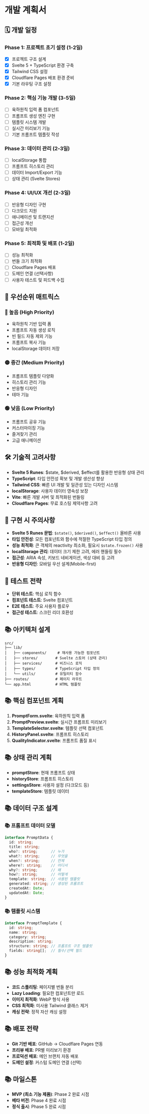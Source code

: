 # 개발 계획서

## 🗓️ 개발 일정

### Phase 1: 프로젝트 초기 설정 (1-2일)
- [x] 프로젝트 구조 설계
- [x] Svelte 5 + TypeScript 환경 구축
- [x] Tailwind CSS 설정
- [x] Cloudflare Pages 배포 환경 준비
- [x] 기본 라우팅 구조 설정

### Phase 2: 핵심 기능 개발 (3-5일)
- [ ] 육하원칙 입력 폼 컴포넌트
- [ ] 프롬프트 생성 엔진 구현
- [ ] 템플릿 시스템 개발
- [ ] 실시간 미리보기 기능
- [ ] 기본 프롬프트 템플릿 작성

### Phase 3: 데이터 관리 (2-3일)
- [ ] localStorage 통합
- [ ] 프롬프트 히스토리 관리
- [ ] 데이터 Import/Export 기능
- [ ] 상태 관리 (Svelte Stores)

### Phase 4: UI/UX 개선 (2-3일)
- [ ] 반응형 디자인 구현
- [ ] 다크모드 지원
- [ ] 애니메이션 및 트랜지션
- [ ] 접근성 개선
- [ ] 모바일 최적화

### Phase 5: 최적화 및 배포 (1-2일)
- [ ] 성능 최적화
- [ ] 번들 크기 최적화
- [ ] Cloudflare Pages 배포
- [ ] 도메인 연결 (선택사항)
- [ ] 사용자 테스트 및 피드백 수집

## 🎯 우선순위 매트릭스

### 🔴 높음 (High Priority)
- 육하원칙 기반 입력 폼
- 프롬프트 자동 생성 로직
- 빈 필드 자동 제외 기능
- 프롬프트 복사 기능
- localStorage 데이터 저장

### 🟡 중간 (Medium Priority)
- 프롬프트 템플릿 다양화
- 히스토리 관리 기능
- 반응형 디자인
- 테마 기능

### 🟢 낮음 (Low Priority)
- 프롬프트 공유 기능
- 커스터마이징 기능
- 즐겨찾기 관리
- 고급 애니메이션

## 🛠️ 기술적 고려사항
- **Svelte 5 Runes**: $state, $derived, $effect를 활용한 반응형 상태 관리
- **TypeScript**: 타입 안전성 확보 및 개발 생산성 향상
- **Tailwind CSS**: 빠른 UI 개발 및 일관성 있는 디자인 시스템
- **localStorage**: 사용자 데이터 영속성 보장
- **Vite**: 빠른 개발 서버 및 최적화된 번들링
- **Cloudflare Pages**: 무료 호스팅 제약사항 고려

## 📝 구현 시 주의사항
- **Svelte 5 Runes 문법**: `$state()`, `$derived()`, `$effect()` 올바른 사용
- **타입 안전성**: 모든 컴포넌트와 함수에 적절한 TypeScript 타입 정의
- **성능 최적화**: 큰 객체의 reactivity 최소화, 필요시 `$state.frozen()` 사용
- **localStorage 관리**: 데이터 크기 제한 고려, 에러 핸들링 필수
- **접근성**: ARIA 속성, 키보드 네비게이션, 색상 대비 등 고려
- **반응형 디자인**: 모바일 우선 설계(Mobile-first)

## 🧪 테스트 전략
- **단위 테스트**: 핵심 로직 함수
- **컴포넌트 테스트**: Svelte 컴포넌트
- **E2E 테스트**: 주요 사용자 플로우
- **접근성 테스트**: 스크린 리더 호환성

## 📚 아키텍처 설계
```
src/
├── lib/
│   ├── components/     # 재사용 가능한 컴포넌트
│   ├── stores/        # Svelte 스토어 (상태 관리)
│   ├── services/      # 비즈니스 로직
│   ├── types/         # TypeScript 타입 정의
│   └── utils/         # 유틸리티 함수
├── routes/            # 페이지 라우트
└── app.html           # HTML 템플릿
```

## 📚 핵심 컴포넌트 계획
1. **PromptForm.svelte**: 육하원칙 입력 폼
2. **PromptPreview.svelte**: 실시간 프롬프트 미리보기
3. **TemplateSelector.svelte**: 템플릿 선택 컴포넌트
4. **HistoryPanel.svelte**: 프롬프트 히스토리
5. **QualityIndicator.svelte**: 프롬프트 품질 표시

## 📚 상태 관리 계획
- **promptStore**: 현재 프롬프트 상태
- **historyStore**: 프롬프트 히스토리
- **settingsStore**: 사용자 설정 (다크모드 등)
- **templateStore**: 템플릿 데이터

## 📚 데이터 구조 설계

### 📚 프롬프트 데이터 모델
```typescript
interface PromptData {
  id: string;
  title: string;
  who?: string;      // 누가
  what?: string;     // 무엇을
  when?: string;     // 언제
  where?: string;    // 어디서
  why?: string;      // 왜
  how?: string;      // 어떻게
  template: string;  // 사용된 템플릿
  generated: string; // 생성된 프롬프트
  createdAt: Date;
  updatedAt: Date;
}
```

### 📚 템플릿 시스템
```typescript
interface PromptTemplate {
  id: string;
  name: string;
  category: string;
  description: string;
  structure: string; // 프롬프트 구조 템플릿
  fields: string[];  // 필수/선택 필드
}
```

## 📚 성능 최적화 계획
- **코드 스플리팅**: 페이지별 번들 분리
- **Lazy Loading**: 필요한 컴포넌트만 로드
- **이미지 최적화**: WebP 형식 사용
- **CSS 최적화**: 미사용 Tailwind 클래스 제거
- **캐싱 전략**: 정적 자산 캐싱 설정

## 📚 배포 전략
- **Git 기반 배포**: GitHub → Cloudflare Pages 연동
- **프리뷰 배포**: PR별 미리보기 환경
- **프로덕션 배포**: 메인 브랜치 자동 배포
- **도메인 설정**: 커스텀 도메인 연결 (선택)

## 📚 마일스톤
- **MVP (최소 기능 제품)**: Phase 2 완료 시점
- **베타 버전**: Phase 4 완료 시점
- **정식 출시**: Phase 5 완료 시점 